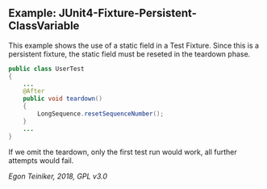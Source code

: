 ## Example: JUnit4-Fixture-Persistent-ClassVariable

This example shows the use of a static field in a Test Fixture.
Since this is a persistent fixture, the static field must be reseted in 
the teardown phase.

```java
public class UserTest
{
    ...
    @After
    public void teardown()
    {
        LongSequence.resetSequenceNumber(); 
    }
    ...
}
```

If we omit the teardown, only the first test run would work, all further 
attempts would fail.

*Egon Teiniker, 2018, GPL v3.0*
